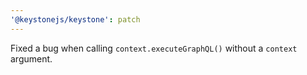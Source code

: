 ```yaml
---
'@keystonejs/keystone': patch
---
```


Fixed a bug when calling `context.executeGraphQL()` without a `context` argument.
